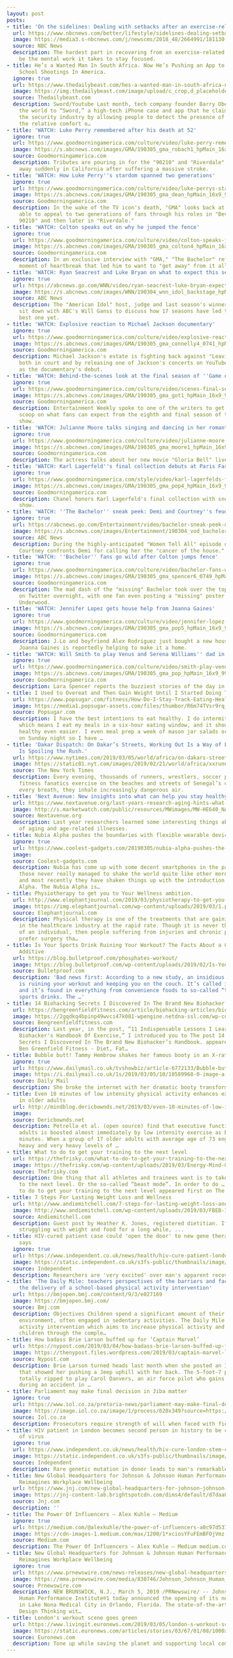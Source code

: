 ```yaml
---
layout: post
posts:
- title: 'On the sidelines: Dealing with setbacks after an exercise-related injury'
  url: https://www.nbcnews.com/better/lifestyle/sidelines-dealing-setbacks-after-illness-or-exercise-related-injury-ncna965576
  image: https://media3.s-nbcnews.com/j/newscms/2018_48/2664991/181130-exercise-running-stock-cs-149p_c1177e6e61b916ef880880ecb5643eb0.nbcnews-fp-1200-630.jpg
  source: NBC News
  description: The hardest part in recovering from an exercise-related injury may
    be the mental work it takes to stay focused.
- title: He’s a Wanted Man In South Africa. Now He’s Pushing an App to Help Solve
    School Shootings In America.
  ignore: true
  url: https://www.thedailybeast.com/hes-a-wanted-man-in-south-africa-now-hes-pushing-an-app-to-help-solve-school-shootings-in-america
  image: https://img.thedailybeast.com/image/upload/c_crop,d_placeholder_euli9k,h_1687,w_3000,x_0,y_0/dpr_2.0/c_limit,w_740/fl_lossy,q_auto/v1551750999/190304-sommer-sword-tease_vdziet
  source: Thedailybeast.com
  description: Sword/Youtube Last month, tech company founder Barry Oberholzer introduced
    the world to “Sword,” a high-tech iPhone case and app that he claims will transform
    the security industry by allowing people to detect the presence of a gun from
    the relative comfort o…
- title: 'WATCH: Luke Perry remembered after his death at 52'
  ignore: true
  url: https://www.goodmorningamerica.com/culture/video/luke-perry-remembered-death-52-61475593
  image: https://s.abcnews.com/images/GMA/190305_gma_robach1_hpMain_16x9_992.jpg
  source: Goodmorningamerica.com
  description: Tributes are pouring in for the "90210" and "Riverdale" star who passed
    away suddenly in California after suffering a massive stroke.
- title: 'WATCH: How Luke Perry''s stardom spanned two generations'
  ignore: true
  url: https://www.goodmorningamerica.com/culture/video/luke-perrys-stardom-spanned-generations-61475158
  image: https://s.abcnews.com/images/GMA/190305_gma_dean_hpMain_16x9_992.jpg
  source: Goodmorningamerica.com
  description: In the wake of the TV icon's death, "GMA" looks back at how he was
    able to appeal to two generations of fans through his roles in "Beverly Hills,
    90210" and then later in "Riverdale."
- title: 'WATCH: Colton speaks out on why he jumped the fence'
  ignore: true
  url: https://www.goodmorningamerica.com/culture/video/colton-speaks-jumped-fence-61475146
  image: https://s.abcnews.com/images/GMA/190305_gma_colton4_hpMain_16x9_992.jpg
  source: Goodmorningamerica.com
  description: In an exclusive interview with "GMA," "The Bachelor" reflects on the
    moment of heartbreak that led him to want to "get away" from it all.
- title: 'WATCH: Ryan Seacrest and Luke Bryan on what to expect this season of ''Idol'''
  ignore: true
  url: https://abcnews.go.com/WNN/video/ryan-seacrest-luke-bryan-expect-season-idol-61471374
  image: https://s.abcnews.com/images/WNN/190304_wnn_idol_backstage_hpMain_16x9_992.jpg
  source: ABC News
  description: The "American Idol" host, judge and last season's winner Maddie Poppe,
    sit down with ABC's Will Ganss to discuss how 17 seasons have led to the show's
    best one yet.
- title: 'WATCH: Explosive reaction to Michael Jackson documentary'
  ignore: true
  url: https://www.goodmorningamerica.com/culture/video/explosive-reaction-michael-jackson-documentary-61475592
  image: https://s.abcnews.com/images/GMA/190305_gma_connelly4_0741_hpMain_16x9_992.jpg
  source: Goodmorningamerica.com
  description: Michael Jackson's estate is fighting back against "Leaving Neverland"
    both in court and by releasing one of Jackson's concerts on YouTube the same night
    as the documentary's debut.
- title: 'WATCH: Behind-the-scenes look at the final season of ''Game of Thrones'''
  ignore: true
  url: https://www.goodmorningamerica.com/culture/video/scenes-final-season-game-thrones-61475145
  image: https://s.abcnews.com/images/GMA/190305_gma_got1_hpMain_16x9_992.jpg
  source: Goodmorningamerica.com
  description: Entertainment Weekly spoke to one of the writers to get the inside
    scoop on what fans can expect from the eighth and final season of the hit HBO
    show.
- title: 'WATCH: Julianne Moore talks singing and dancing in her romantic new movie'
  ignore: true
  url: https://www.goodmorningamerica.com/culture/video/julianne-moore-talks-singing-dancing-romantic-movie-61475095
  image: https://s.abcnews.com/images/GMA/190305_gma_moore1_hpMain_16x9_992.jpg
  source: Goodmorningamerica.com
  description: The actress talks about her new movie "Gloria Bell" live on "GMA."
- title: 'WATCH: Karl Lagerfeld''s final collection debuts at Paris Fashion Week'
  ignore: true
  url: https://www.goodmorningamerica.com/style/video/karl-lagerfelds-final-collection-debuts-paris-fashion-week-61478560
  image: https://s.abcnews.com/images/GMA/190305_gma_pop4_hpMain_16x9_992.jpg
  source: Goodmorningamerica.com
  description: Chanel honors Karl Lagerfeld's final collection with snow-filled runway
    show.
- title: 'WATCH: ''The Bachelor'' sneak peek: Demi and Courtney''s feud continues'
  ignore: true
  url: https://abcnews.go.com/Entertainment/video/bachelor-sneak-peek-demi-courtneys-feud-continues-61471045
  image: https://s.abcnews.com/images/Entertainment/190304_vod_bachelor_hpMain_16x9_992.jpg
  source: ABC News
  description: During the highly-anticipated "Women Tell All" episode of "The Bachelor,"
    Courtney confronts Demi for calling her the "cancer of the house."
- title: 'WATCH: ''Bachelor'' fans go wild after Colton jumps fence'
  ignore: true
  url: https://www.goodmorningamerica.com/culture/video/bachelor-fans-wild-colton-jumps-fence-61475591
  image: https://s.abcnews.com/images/GMA/190305_gma_spencer6_0749_hpMain_16x9_992.jpg
  source: Goodmorningamerica.com
  description: The mad dash of the "missing" Bachelor took over the top six spots
    on Twitter overnight, with one fan even posting a "missing" poster for Colton
    Underwood.
- title: 'WATCH: Jennifer Lopez gets house help from Joanna Gaines'
  ignore: true
  url: https://www.goodmorningamerica.com/culture/video/jennifer-lopez-house-joanna-gaines-61478608
  image: https://s.abcnews.com/images/GMA/190305_gma_pop5_hpMain_16x9_992.jpg
  source: Goodmorningamerica.com
  description: J.Lo and boyfriend Alex Rodriguez just bought a new house, and fixer-upper
    Joanna Gaines is reportedly helping to make it a home.
- title: 'WATCH: Will Smith to play Venus and Serena Williams'' dad in new film'
  ignore: true
  url: https://www.goodmorningamerica.com/culture/video/smith-play-venus-serena-williams-dad-film-61477252
  image: https://s.abcnews.com/images/GMA/190305_gma_pop_hpMain_16x9_992.jpg
  source: Goodmorningamerica.com
  description: Lara Spencer reports the buzziest stories of the day in "GMA" Pop News.
- title: I Used to Overeat and Then Gain Weight Until I Started Doing This Every Night
  url: https://www.popsugar.com/fitness/How-Do-I-Stay-Track-Eating-Healthy-45871661
  image: https://media1.popsugar-assets.com/files/thumbor/R6m74TVsr9rq_VYvXUU9087VGgA/fit-in/1200x630/filters:format_auto-!!-:strip_icc-!!-:fill-!white!-/2019/03/04/835/n/1922729/7c4fc32e5c7d7678cbeca5.82748564_.jpg
  source: Popsugar.com
  description: I have the best intentions to eat healthy. I do intermittent fasting,
    which means I eat my meals in a six-hour eating window, and it should make eating
    healthy even easier. I even meal prep a week of mason jar salads or Buddha bowls
    on Sunday night so I have …
- title: 'Dakar Dispatch: On Dakar’s Streets, Working Out Is a Way of Life. Pollution
    Is Spoiling the Rush.'
  url: https://www.nytimes.com/2019/03/05/world/africa/on-dakars-streets-working-out-is-a-way-of-life-pollution-is-spoiling-the-rush.html
  image: https://static01.nyt.com/images/2019/02/21/world/africa/xxrunning-dispatch-slide-4OOV/xxrunning-dispatch-slide-4OOV-facebookJumbo.jpg
  source: The New York Times
  description: Every evening, thousands of runners, wrestlers, soccer players and
    fitness fanatics exercise on the beaches and streets of Senegal’s capital. With
    every breath, they inhale increasingly dangerous air.
- title: 'Next Avenue: New insights into what can help you stay healthy and live longer'
  url: https://www.nextavenue.org/last-years-research-aging-hints-what-lies-ahead/
  image: http://s.marketwatch.com/public/resources/MWimages/MW-HE640_NA_agi_ZG_20190226180238.jpg
  source: Nextavenue.org
  description: Last year researchers learned some interesting things about the biology
    of aging and age-related illnesses.
- title: Nubia Alpha pushes the boundaries with flexible wearable device
  ignore: true
  url: https://www.coolest-gadgets.com/20190305/nubia-alpha-pushes-the-boundaries-with-flexible-wearable-device/
  image: 
  source: Coolest-gadgets.com
  description: Nubia has come up with some decent smartphones in the past (although
    those never really managed to shake the world quite like other more notable brands),
    and most recently they have shaken things up with the introduction of the Nubia
    Alpha. The Nubia Alpha is…
- title: Physiotherapy to get you to Your Wellness ambition.
  url: http://www.elephantjournal.com/2019/03/physiotherapy-to-get-you-to-your-wellness-ambition/
  image: https://img.elephantjournal.com/wp-content/uploads/2019/03/1.png
  source: Elephantjournal.com
  description: Physical therapy is one of the treatments that are gaining the popularity
    in the healthcare industry at the rapid rate. Though it is never the first preference
    of an individual, then people suffering from injuries and chronic pain or mobile
    prefer surgery tha…
- title: Is Your Sports Drink Ruining Your Workout? The Facts About a Common Food
    Additive
  url: https://blog.bulletproof.com/phosphates-workout/
  image: https://blog.bulletproof.com/wp-content/uploads/2019/02/Is-Your-La-Croix-Ruining-Your-Workout-Efforts_header.jpg
  source: Bulletproof.com
  description: 'Bad news first: According to a new study, an insidious food additive
    is ruining your workout and keeping you on the couch. It’s called inorganic phosphate,
    and it’s found in everything from convenience foods to so-called “thirst-quenching”
    sports drinks. The …'
- title: 14 Biohacking Secrets I Discovered In The Brand New Biohacker’s Handbook.
  url: https://bengreenfieldfitness.com/article/biohacking-articles/biohackers-handbook/
  image: https://2gqdkq4bpinp49wvci47k081-wpengine.netdna-ssl.com/wp-content/uploads/2019/02/3J30JUjR-1024x668.jpeg
  source: Bengreenfieldfitness.com
  description: Last year, in the post, “11 Indispensable Lessons I Learned From The
    Biohacker's Handbook Of Exercise,” I introduced you to The post 14 Biohacking
    Secrets I Discovered In The Brand New Biohacker’s Handbook. appeared first on
    Ben Greenfield Fitness - Diet, Fat…
- title: Bubble butt! Tammy Hembrow shakes her famous booty in an X-rated video
  ignore: true
  url: https://www.dailymail.co.uk/tvshowbiz/article-6772133/Bubble-butt-Tammy-Hembrow-shakes-famous-booty-X-rated-video.html
  image: https://i.dailymail.co.uk/1s/2019/03/05/10/10589968-0-image-a-29_1551782789803.jpg
  source: Daily Mail
  description: She broke the internet with her dramatic booty transformation.
- title: Even 10 minutes of low intensity physical activity enhances executive function
    in older adults
  url: http://mindblog.dericbownds.net/2019/03/even-10-minutes-of-low-intensity.html
  image: 
  source: Dericbownds.net
  description: Petrella et al. (open source) find that executive function in older
    adults is boosted almost immediately by low intensity exercise as brief as 10
    minutes. When a group of 17 older adults with average age of 73 engaged moderate,
    heavy and very heavy levels of …
- title: What to do to get your training to the next level
  url: https://thefrisky.com/what-to-do-to-get-your-training-to-the-next-level/
  image: https://thefrisky.com/wp-content/uploads/2019/03/Energy-Mind-Gel_Sports-Endurance_Crownhealth.jpg
  source: Thefrisky.com
  description: One thing that all athletes and trainees want is to take their training
    to the next level. Or the so-called “beast mode”. In order to do … The post What
    to do to get your training to the next level appeared first on The Frisky.
- title: 7 Steps For Lasting Weight Loss and Wellness
  url: http://www.andiemitchell.com/7-steps-for-lasting-weight-loss-and-wellness/
  image: http://www.andiemitchell.com/wp-content/uploads/2019/03/FBEB-Inspire-Yourself.jpg
  source: Andiemitchell.com
  description: Guest post by Heather K. Jones, registered dietitian. If you’ve been
    struggling with weight and food for a long while, ...
- title: HIV-cured patient case could 'open the door' to new gene therapies, scientist
    says
  ignore: true
  url: https://www.independent.co.uk/news/health/hiv-cure-patient-london-ucl-berlin-health-a8808006.html
  image: https://static.independent.co.uk/s3fs-public/thumbnails/image/2019/03/05/10/istock-943431290.jpg
  source: Independent
  description: Researchers are 'very excited' over man's apparent recovery
- title: 'The Daily Mile: teachers perspectives of the barriers and facilitators to
    the delivery of a school-based physical activity intervention'
  url: https://bmjopen.bmj.com/content/9/3/e027169
  image: https://bmjopen.bmj.com/
  source: Bmj.com
  description: Objectives Children spend a significant amount of their time in a school
    environment, often engaged in sedentary activities. The Daily Mile is a physical
    activity intervention which aims to increase physical activity and fitness in
    children through the comple…
- title: How badass Brie Larson buffed up for ‘Captain Marvel’
  url: https://nypost.com/2019/03/04/how-badass-brie-larson-buffed-up-for-captain-marvel/
  image: https://thenypost.files.wordpress.com/2019/03/captain-marvel-larson-walsh-1a.jpg?quality=90&strip=all&w=1200
  source: Nypost.com
  description: Brie Larson turned heads last month when she posted an Instagram video
    that showed her pushing a Jeep uphill with her back. The 5-foot-7 powerhouse got
    totally ripped to play Carol Danvers, an air force pilot who gains alien superpowers
    during an accident in …
- title: Parliament may make final decision in Jiba matter
  ignore: true
  url: https://www.iol.co.za/pretoria-news/parliament-may-make-final-decision-in-jiba-matter-19641852
  image: https://image.iol.co.za/image/1/process/620x349?source=https://inm-baobab-prod-eu-west-1.s3.amazonaws.com/public/inm/media/image/108579277.JPG&operation=CROP&offset=0x65&resize=2362x1326
  source: Iol.co.za
  description: Prosecutors require strength of will when faced with fierce pressure
- title: HIV patient in London becomes second person in history to be completely cured
    of virus
  ignore: true
  url: https://www.independent.co.uk/news/health/hiv-cure-london-stem-cell-transplant-patient-a8807751.html
  image: https://static.independent.co.uk/s3fs-public/thumbnails/image/2019/03/05/07/istock-687639914.jpg
  source: Independent
  description: Rare genetic mutation in donor leads to man's remarkable recovery
- title: New Global Headquarters for Johnson & Johnson Human Performance Institute®
    Reimagines Workplace Wellbeing
  url: https://www.jnj.com/new-global-headquarters-for-johnson-johnson-human-performance-institute-reimagines-workplace-wellbeing
  image: https://jnj-content-lab.brightspotcdn.com/dims4/default/d7daa0e/2147483647/strip/true/crop/1200x630+0+285/resize/1200x630!/quality/90/?url=https%3A%2F%2Fjnj-content-lab.brightspotcdn.com%2Fdd%2F18%2Feab18fbe4487b47b33a9dbf7a65a%2Ffb-logo-1200x1200.jpg
  source: Jnj.com
  description: ''
- title: The Power Of Influencers – Alex Kuhle – Medium
  ignore: true
  url: https://medium.com/@alexkuhle/the-power-of-influencers-a0c97d537227
  image: https://cdn-images-1.medium.com/max/1200/1*xciosYFuFEmBFOjVmz-F7g.jpeg
  source: Medium.com
  description: The Power Of Influencers – Alex Kuhle – Medium medium.com
- title: New Global Headquarters for Johnson & Johnson Human Performance Institute®
    Reimagines Workplace Wellbeing
  ignore: true
  url: https://www.prnewswire.com/news-releases/new-global-headquarters-for-johnson--johnson-human-performance-institute-reimagines-workplace-wellbeing-300806789.html
  image: https://mma.prnewswire.com/media/830746/Johnson_Johnson_Human_Performance_Institute_Exterior_Logo.jpg?p=facebook
  source: Prnewswire.com
  description: NEW BRUNSWICK, N.J., March 5, 2019 /PRNewswire/ -- Johnson & Johnson
    Human Performance Institute®1 today announced the opening of its new global headquarters
    in Lake Nona Medical City in Orlando, Florida. The state-of-the-art campus blends
    Design Thinking wit…
- title: London's workout scene goes green
  url: https://www.livingit.euronews.com/2019/03/05/london-s-workout-scene-goes-green
  image: https://static.euronews.com/articles/stories/03/67/01/08/1000x563_cmsv2_1a97aa29-bf2c-5dbe-9f34-48984c6d3fe7-3670108.jpg
  source: Euronews.com
  description: Tone up while saving the planet and supporting local communities.
---
```


